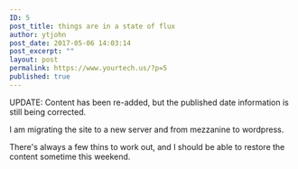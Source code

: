 ```yaml
---
ID: 5
post_title: things are in a state of flux
author: ytjohn
post_date: 2017-05-06 14:03:14
post_excerpt: ""
layout: post
permalink: https://www.yourtech.us/?p=5
published: true
---
```

UPDATE: Content has been re-added, but the published date information is still being corrected.


I am migrating the site to a new server and from mezzanine to wordpress. 

There's always a few thins to work out, and I should be able to restore the content sometime this weekend.